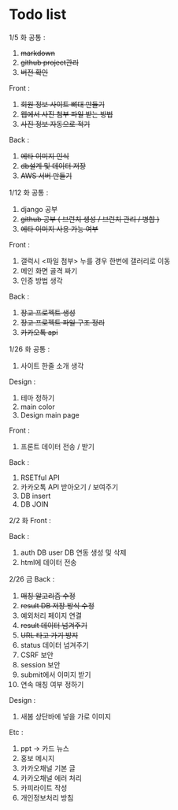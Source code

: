 # Todo list
1/5 화
  공통 :
  1. ~~markdown~~
  2. ~~github project관리~~
  3. ~~버전 확인~~

  Front :
  1. ~~회원 정보 사이트 뼈대 만들기~~
  2. ~~웹에서 사진 첨부 파일 받는 방법~~
  3. ~~사진 정보 자동으로 적기~~

  Back :
  1. ~~에타 이미지 인식~~
  2. ~~db설계 및 데이터 저장~~
  3. ~~AWS 서버 만들기~~
  
1/12 화
  공통 :
  1. django 공부
  2. ~~github 공부 ( 브런치 생성 / 브런치 관리 / 병합 )~~
  3. ~~에타 이미지 사용 가능 여부~~

  Front :
  1. 갤럭시 <파일 첨부> 누를 경우 한번에 갤러리로 이동
  2. 메인 화면 골격 짜기
  3. 인증 방법 생각
  
  Back :
  1. ~~장고 프로젝트 생성~~
  2. ~~장고 프로젝트 파일 구조 정리~~
  3. ~~카카오톡 api~~


1/26 화
  공통 : 
  1. 사이트 한줄 소개 생각

  Design :
  1. 테마 정하기
  2. main color
  3. Design main page

  Front :
  1. 프론트 데이터 전송 / 받기

  Back :
  1. RSETful API
  2. 카카오톡 API 받아오기 / 보여주기 
  3. DB insert
  4. DB JOIN

2/2 화
  Front :

  Back :
  1. auth DB user DB 연동 생성 및 삭제
  2. html에 데이터 전송




2/26 금
  Back : 
  1. ~~매칭 알고리즘 수정~~
  2. ~~result DB 저장 방식 수정~~
  3. 예외처리 페이지 연결
  4. ~~result 데이터 넘겨주기~~
  5. ~~URL 타고 가기 방지~~
  6. status 데이터 넘겨주기
  7. CSRF 보안
  8. session 보안
  9. submit에서 이미지 받기
  10. 연속 매칭 여부 정하기
  
  Design :
  1. 새봄 상단바에 넣을 가로 이미지

  Etc : 
  1. ppt -> 카드 뉴스
  2. 홍보 메시지
  3. 카카오채널 기본 글
  4. 카카오채널 에러 처리
  5. 카피라이트 작성
  6. 개인정보처리 방침